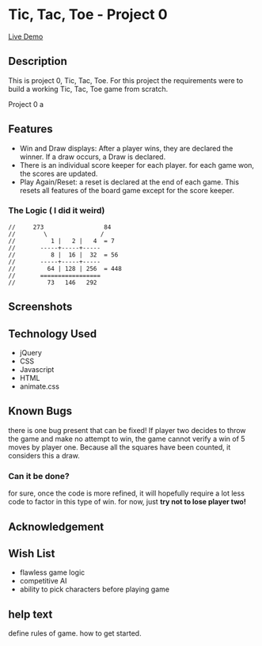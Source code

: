 # Tic, Tac, Toe - Project 0

[Live Demo](https://phunky-phresh.github.io/project0-TicTacToe/)

## Description
This is project 0, Tic, Tac, Toe. For this project the requirements were to build a working Tic, Tac, Toe game from scratch.

Project 0 a

## Features
 - Win and Draw displays: After a player wins, they are declared the winner. If a draw occurs, a Draw is declared.
 - There is an individual score keeper for each player. for each game won, the scores are updated.
 - Play Again/Reset: a reset is declared at the end of each game. This resets all features of the board game except for the score keeper.

### The Logic ( I did it weird)

```
//     273                 84
//        \               /
//          1 |   2 |   4  = 7
//       -----+-----+-----
//          8 |  16 |  32  = 56
//       -----+-----+-----
//         64 | 128 | 256  = 448
//       =================
//         73   146   292
```
## Screenshots

## Technology Used
- jQuery
- CSS
- Javascript
- HTML
- animate.css

## Known Bugs
there is one bug present that can be fixed! If player two decides to throw the game and make no attempt to win, the game cannot verify a win of 5 moves by player one. Because all the squares have been counted, it considers this a draw.

### Can it be done?
for sure, once the code is more refined, it will hopefully require a lot less code to factor in this type of win. for now, just **try not to lose player two!**
## Acknowledgement

## Wish List
- flawless game logic
- competitive AI
- ability to pick characters before playing game
## help text

define rules of game. how to get started.
